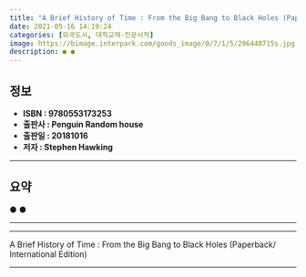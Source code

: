 ```yaml
---
title: "A Brief History of Time : From the Big Bang to Black Holes (Paperback/ International Edition)"
date: 2021-05-16 14:19:24
categories: [외국도서, 대학교재-전문서적]
image: https://bimage.interpark.com/goods_image/0/7/1/5/296440715s.jpg
description: ● ●
---
```


## **정보**

- **ISBN : 9780553173253**
- **출판사 : Penguin Random house**
- **출판일 : 20181016**
- **저자 : Stephen Hawking**

------



## **요약**

●  ●  

------



------


A Brief History of Time : From the Big Bang to Black Holes (Paperback/ International Edition) 

------


